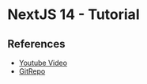 # NextJS 14 - Tutorial

## References

- [Youtube Video](https://www.youtube.com/watch?v=vCOSTG10Y4o)
- [GitRepo](https://github.com/safak/next14-tutorial)